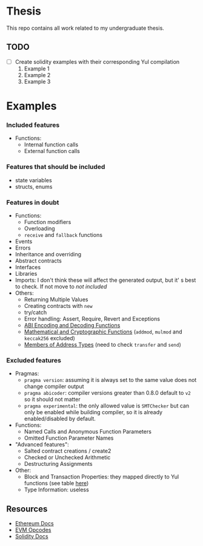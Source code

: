 # Thesis

This repo contains all work related to my undergraduate thesis.

## TODO

- [ ] Create solidity examples with their corresponding Yul compilation
  1. Example 1
  2. Example 2
  3. Example 3

# Examples

### Included features

- Functions:
  - Internal function calls
  - External function calls

### Features that should be included

- state variables
- structs, enums

### Features in doubt

- Functions:
  - Function modifiers
  - Overloading
  - `receive` and `fallback` functions
- Events
- Errors
- Inheritance and overriding
- Abstract contracts
- Interfaces
- Libraries
- Imports: I don't think these will affect the generated output, but it' s best to check. If not move to _not included_
- Others:
  - Returning Multiple Values
  - Creating contracts with `new`
  - try/catch
  - Error handling: Assert, Require, Revert and Exceptions
  - [ABI Encoding and Decoding Functions](https://docs.soliditylang.org/en/latest/units-and-global-variables.html#abi-encoding-and-decoding-functions)
  - [Mathematical and Cryptographic Functions](https://docs.soliditylang.org/en/latest/units-and-global-variables.html#mathematical-and-cryptographic-functions) (`addmod`, `mulmod` and `keccak256` excluded)
  - [Members of Address Types](https://docs.soliditylang.org/en/latest/units-and-global-variables.html#mathematical-and-cryptographic-functions) (need to check `transfer` and `send`)

### Excluded features

- Pragmas:
  - `pragma version`: assuming it is always set to the same value does not change compiler output
  - `pragma abicoder`: compiler versions greater than 0.8.0 default to `v2` so it should not matter
  - `pragma experimental`: the only allowed value is `SMTChecker` but can only be enabled while building compiler, so it is already enabled/disabled by default.
- Functions:
  - Named Calls and Anonymous Function Parameters
  - Omitted Function Parameter Names
- "Advanced features":
  - Salted contract creations / create2
  - Checked or Unchecked Arithmetic
  - Destructuring Assignments
- Other:
  - Block and Transaction Properties: they mapped directly to Yul functions (see table [here](https://docs.soliditylang.org/en/latest/yul.html#evm-dialect))
  - Type Information: useless

## Resources

- [Ethereum Docs](https://ethereum.org/en/developers/docs/)
- [EVM Opcodes](https://www.ethervm.io/)
- [Solidity Docs](https://docs.soliditylang.org/en/latest/)
